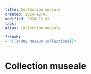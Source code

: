 ```yaml
---
title: Collection museale
created: 2024-12-01
modified: 2024-12-01
tags: 
alias: Collection muséale

french:
- "[[14082 Museum collections]]"
---
```

# Collection museale
